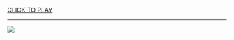 
<a href="https://premium76.site?title=flying_games_unblocked_at_school_free&ref=13M">CLICK TO PLAY</a></h3>
<hr>

<a href="https://premium76.site?title=flying_games_unblocked_at_school_free&ref=13M"><img src="https://clearcache.store/games.png"></a>


